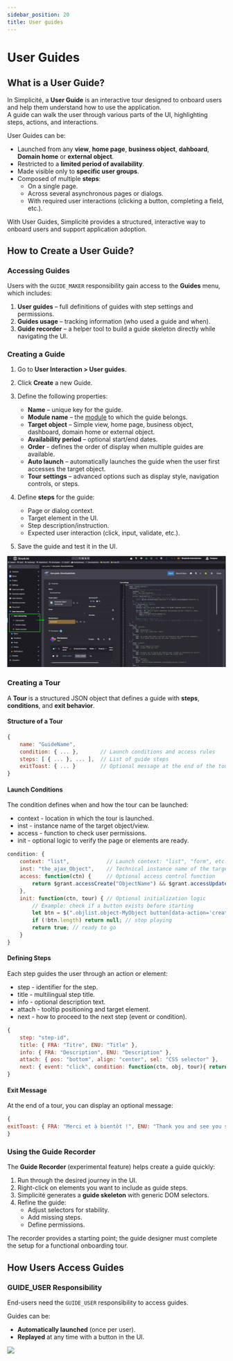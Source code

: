```yaml
---
sidebar_position: 20
title: User guides
---
```


# User Guides

## What is a User Guide?
In Simplicité, a **User Guide** is an interactive tour designed to onboard users and help them understand how to use the application.  
A guide can walk the user through various parts of the UI, highlighting steps, actions, and interactions.

User Guides can be:
- Launched from any **view**, **home page**, **business object**, **dahboard**, **Domain home** or **external object**.  
- Restricted to a **limited period of availability**.  
- Made visible only to **specific user groups**.  
- Composed of multiple **steps**:
  - On a single page.  
  - Across several asynchronous pages or dialogs.  
  - With required user interactions (clicking a button, completing a field, etc.).  

With User Guides, Simplicité provides a structured, interactive way to onboard users and support application adoption.

## How to Create a User Guide?

### Accessing Guides
Users with the `GUIDE_MAKER` responsibility gain access to the **Guides** menu, which includes:

1. **User guides** – full definitions of guides with step settings and permissions.  
2. **Guides usage** – tracking information (who used a guide and when).  
3. **Guide recorder** – a helper tool to build a guide skeleton directly while navigating the UI.  

### Creating a Guide
1. Go to **User Interaction > User guides**.  
2. Click **Create** a new Guide.  
3. Define the following properties:
   - **Name** – unique key for the guide.  
   - **Module name** – the [module](/make/project/module) to which the guide belongs.  
   - **Target object** – Simple view, home page, business object, dashboard, domain home or external object.  
   - **Availability period** – optional start/end dates.  
   - **Order** - defines the order of display when multiple guides are available.  
   - **Auto launch** – automatically launches the guide when the user first accesses the target object.    
   - **Tour settings** – advanced options such as display style, navigation controls, or steps.    

4. Define **steps** for the guide:
   - Page or dialog context.  
   - Target element in the UI.  
   - Step description/instruction.  
   - Expected user interaction (click, input, validate, etc.).  

5. Save the guide and test it in the UI.

![](img/useronboarding/guide1.png)  
### Creating a Tour
A **Tour** is a structured JSON object that defines a guide with **steps**, **conditions**, and **exit behavior**.

#### Structure of a Tour
```js
{
    name: "GuideName",
    condition: { ... },       // Launch conditions and access rules
    steps: [ { ... }, ... ],  // List of guide steps
    exitToast: { ... }        // Optional message at the end of the tour
}
```
#### Launch Conditions
The condition defines when and how the tour can be launched:
- context - location in which the tour is launched.  
- inst - instance name of the target object/view.  
- access - function to check user permissions.  
- init - optional logic to verify the page or elements are ready.  
```js
condition: {
    context: "list",            // Launch context: "list", "form", etc.
    inst: "the_ajax_Object",    // Technical instance name of the target object
    access: function(ctn) {     // Optional access control function
        return $grant.accessCreate("ObjectName") && $grant.accessUpdate("ObjectName");
    },
    init: function(ctn, tour) { // Optional initialization logic
        // Example: check if a button exists before starting
        let btn = $(".objlist.object-MyObject button[data-action='create']", ctn);
        if (!btn.length) return null; // stop playing
        return true; // ready to go
    }
}
```
#### Defining Steps
Each step guides the user through an action or element:  
- step - identifier for the step.  
- title - multilingual step title.  
- info - optional description text.  
- attach - tooltip positioning and target element.  
- next - how to proceed to the next step (event or condition).
```js
{
    step: "step-id",
    title: { FRA: "Titre", ENU: "Title" },
    info: { FRA: "Description", ENU: "Description" },
    attach: { pos: "bottom", align: "center", sel: "CSS selector" },
    next: { event: "click", condition: function(ctn, obj, tour){ return true; } }
}
```
#### Exit Message
At the end of a tour, you can display an optional message:
```js
{
exitToast: { FRA: "Merci et à bientôt !", ENU: "Thank you and see you soon!" }
}
```

### Using the Guide Recorder
The **Guide Recorder** (experimental feature) helps create a guide quickly:
1. Run through the desired journey in the UI.  
2. Right-click on elements you want to include as guide steps.  
3. Simplicité generates a **guide skeleton** with generic DOM selectors.  
4. Refine the guide:
   - Adjust selectors for stability.  
   - Add missing steps.  
   - Define permissions.  

The recorder provides a starting point; the guide designer must complete the setup for a functional onboarding tour.

## How Users Access Guides

### GUIDE_USER Responsibility
End-users need the `GUIDE_USER` responsibility to access guides.  

Guides can be:
- **Automatically launched** (once per user).  
- **Replayed** at any time with a button in the UI.  

![](img/useronboarding/guide.gif)  


